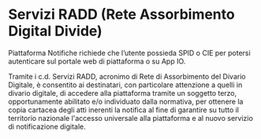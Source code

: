 # Servizi RADD (Rete Assorbimento Digital Divide)

Piattaforma Notifiche richiede che l’utente possieda SPID o CIE per potersi autenticare sul portale web di piattaforma o su App IO.&#x20;

Tramite i c.d. Servizi RADD, acronimo di Rete di Assorbimento del Divario Digitale, è consentito ai destinatari, con particolare attenzione a quelli in divario digitale, di accedere alla piattaforma tramite un soggetto terzo, opportunamente abilitato e/o individuato dalla normativa, per ottenere la copia cartacea degli atti inerenti la notifica al fine di garantire su tutto il territorio nazionale l'accesso universale alla piattaforma e al nuovo servizio di notificazione digitale.
